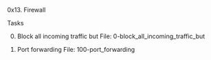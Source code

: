 0x13. Firewall

Tasks

0. Block all incoming traffic but
File: 0-block_all_incoming_traffic_but

1. Port forwarding
File: 100-port_forwarding



